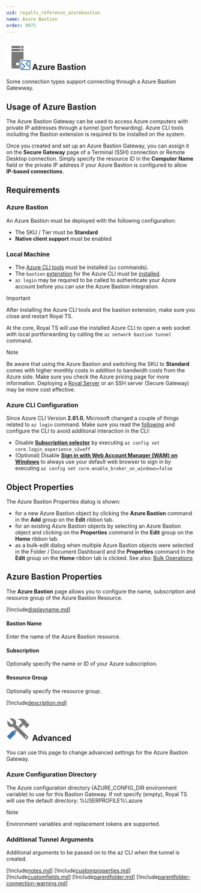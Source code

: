 ```yaml
---
uid: royalts_reference_azurebastion
name: Azure Bastion
order: 9975
---
```


## ![](/r2023/images/RoyalTS/Application/SVG_PageAzureBastionGateway_32.svg#img_header) Azure Bastion

Some connection types support connecting through a Azure Bastion Gatewway.

## Usage of Azure Bastion

The Azure Bastion Gateway can be used to access Azure computers with private IP addresses through a tunnel (port forwarding). Azure CLI tools including the Bastion extension is required to be installed on the system.

Once you created and set up an Azure Bastion Gateway, you can assign it on the **Secure Gateway** page of a Terminal (SSH) connection or Remote Desktop connection. Simply specify the resource ID in the **Computer Name** field or the private IP address if your Azure Bastion is configured to allow **IP-based connections**. 

## Requirements

### Azure Bastion
An Azure Bastion must be deployed with the following configuration:
- The SKU / Tier must be **Standard**
- **Native client support** must be enabled

### Local Machine
- The [Azure CLI tools](https://learn.microsoft.com/en-us/cli/azure/install-azure-cli) must be installed (`az` commands).
- The `bastion` [extenstion](https://learn.microsoft.com/en-us/cli/azure/azure-cli-extensions-list) for the Azure CLI must be [installed](https://learn.microsoft.com/en-us/cli/azure/azure-cli-extensions-overview#how-to-install-extensions).
- `az login` may be required to be called to authenticate your Azure account before you can use the Azure Bastion integration.

> [!Important]
> After installing the Azure CLI tools and the bastion extension, make sure you close and restart Royal TS.

At the core, Royal TS will use the installed Azure CLI to open a web socket with local portforwarding by calling the `az network bastion tunnel` command.

> [!Note]
> Be aware that using the Azure Bastion and switching the SKU to **Standard** comes with higher monthly costs in addition to bandwidh costs from the Azure side. Make sure you check the Azure pricing page for more information. Deploying a [Royal Server](xref:royalts_intro_royalserver) or an SSH server (Secure Gateway) may be more cost effective.

### Azure CLI Configuration
Since Azure CLI Version **2.61.0**, Microsoft changed a couple of things related to `az login` command. Make sure you read the [following](https://learn.microsoft.com/en-us/cli/azure/authenticate-azure-cli-interactively) and configure the CLI to avoid additional interaction in the CLI:
- Disable [**Subscription selector**](https://learn.microsoft.com/en-us/cli/azure/authenticate-azure-cli-interactively) by executing `az config set core.login_experience_v2=off`
- (Optional) Disable [**Sign in with Web Account Manager (WAM) on Windows**](https://learn.microsoft.com/en-us/cli/azure/authenticate-azure-cli-interactively#sign-in-with-web-account-manager-wam-on-windows) to always use your default web browser to sign in by executing `az config set core.enable_broker_on_windows=false`

## Object Properties

The Azure Bastion Properties dialog is shown:

- for a new Azure Bastion object by clicking the **Azure Bastion** command in the **Add** group on the **Edit** ribbon tab.
- for an existing Azure Bastion objects by selecting an Azure Bastion object and clicking on the **Properties** command in the **Edit** group on the **Home** ribbon tab.
- as a bulk-edit dialog when multiple Azure Bastion objects were selected in the Folder / Document Dashboard and the **Properties** command in the **Edit** group on the **Home** ribbon tab is clicked. See also: [Bulk Operations](xref:royalts_tutorials_bulk)

## Azure Bastion Properties

The **Azure Bastion** page allows you to configure the name, subscription and resource group of the Azure Bastion Resource.

[!include[displayname.md](~/royalts/_shared/displayname.md)]

#### Bastion Name

Enter the name of the Azure Bastion resource.

#### Subscription

Optionally specify the name or ID of your Azure subscription.

#### Resource Group

Optionally specify the resource group.


[!include[description.md](~/royalts/_shared/description.md)]

## ![](/r2023/images/RoyalTS/Application/SVG_PageAdvanced_32.svg#img_header) Advanced

You can use this page to change advanced settings for the Azure Bastion Gateway.

### Azure Configuration Directory

The Azure configuration directory (AZURE_CONFIG_DIR environment variable) to use for this Bastion Gateway. If not specify (empty), Royal TS will use the default directory: %USERPROFILE%\\.azure

> [!Note]
> Environment variables and replacement tokens are supported.

### Additional Tunnel Arguments

Additional arguments to be passed on to the az CLI when the tunnel is created.

[!include[notes.md](~/royalts/_shared/notes.md)]
[!include[customproperties.md](~/royalts/_shared/customproperties.md)]
[!include[customfields.md](~/royalts/_shared/customfields.md)]
[!include[parentfolder.md](~/royalts/_shared/parentfolder.md)]
[!include[parentfolder-connection-warning.md](~/royalts/_shared/parentfolder-connection-warning.md)]
